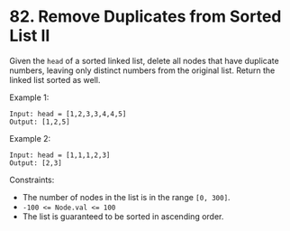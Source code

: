 # 82. Remove Duplicates from Sorted List II

Given the `head` of a sorted linked list, delete all nodes that have duplicate numbers, leaving only distinct numbers from the original list. Return the linked list sorted as well.

Example 1:

```
Input: head = [1,2,3,3,4,4,5]
Output: [1,2,5]
```

Example 2:

```
Input: head = [1,1,1,2,3]
Output: [2,3]
```

Constraints:

* The number of nodes in the list is in the range `[0, 300]`.
* `-100 <= Node.val <= 100`
* The list is guaranteed to be sorted in ascending order.
